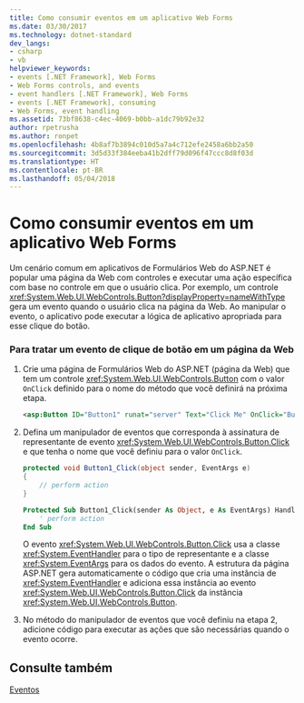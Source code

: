 ```yaml
---
title: Como consumir eventos em um aplicativo Web Forms
ms.date: 03/30/2017
ms.technology: dotnet-standard
dev_langs:
- csharp
- vb
helpviewer_keywords:
- events [.NET Framework], Web Forms
- Web Forms controls, and events
- event handlers [.NET Framework], Web Forms
- events [.NET Framework], consuming
- Web Forms, event handling
ms.assetid: 73bf8638-c4ec-4069-b0bb-a1dc79b92e32
author: rpetrusha
ms.author: ronpet
ms.openlocfilehash: 4b8af7b3894c010d5a7a4c712efe2458a6bb2a50
ms.sourcegitcommit: 3d5d33f384eeba41b2dff79d096f47ccc8d8f03d
ms.translationtype: HT
ms.contentlocale: pt-BR
ms.lasthandoff: 05/04/2018
---
```

# <a name="how-to-consume-events-in-a-web-forms-application"></a>Como consumir eventos em um aplicativo Web Forms
Um cenário comum em aplicativos de Formulários Web do ASP.NET é popular uma página da Web com controles e executar uma ação específica com base no controle em que o usuário clica. Por exemplo, um controle <xref:System.Web.UI.WebControls.Button?displayProperty=nameWithType> gera um evento quando o usuário clica na página da Web. Ao manipular o evento, o aplicativo pode executar a lógica de aplicativo apropriada para esse clique do botão.  
  
### <a name="to-handle-a-button-click-event-on-a-webpage"></a>Para tratar um evento de clique de botão em um página da Web  
  
1.  Crie uma página de Formulários Web do ASP.NET (página da Web) que tem um controle <xref:System.Web.UI.WebControls.Button> com o valor `OnClick` definido para o nome do método que você definirá na próxima etapa.  
  
    ```xml  
    <asp:Button ID="Button1" runat="server" Text="Click Me" OnClick="Button1_Click" />  
    ```  
  
2.  Defina um manipulador de eventos que corresponda à assinatura de representante de evento <xref:System.Web.UI.WebControls.Button.Click> e que tenha o nome que você definiu para o valor `OnClick`.  
  
    ```csharp  
    protected void Button1_Click(object sender, EventArgs e)  
    {  
        // perform action  
    }  
    ```  
  
    ```vb  
    Protected Sub Button1_Click(sender As Object, e As EventArgs) Handles Button1.Click  
        ' perform action  
    End Sub  
    ```  
  
     O evento <xref:System.Web.UI.WebControls.Button.Click> usa a classe <xref:System.EventHandler> para o tipo de representante e a classe <xref:System.EventArgs> para os dados do evento. A estrutura da página ASP.NET gera automaticamente o código que cria uma instância de <xref:System.EventHandler> e adiciona essa instância ao evento <xref:System.Web.UI.WebControls.Button.Click> da instância <xref:System.Web.UI.WebControls.Button>.  
  
3.  No método do manipulador de eventos que você definiu na etapa 2, adicione código para executar as ações que são necessárias quando o evento ocorre.  
  
## <a name="see-also"></a>Consulte também  
 [Eventos](../../../docs/standard/events/index.md)
